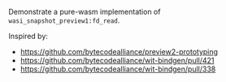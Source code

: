 Demonstrate a pure-wasm implementation of `wasi_snapshot_preview1:fd_read`.

Inspired by:

* https://github.com/bytecodealliance/preview2-prototyping
* https://github.com/bytecodealliance/wit-bindgen/pull/421
* https://github.com/bytecodealliance/wit-bindgen/pull/338
